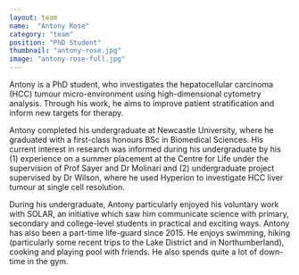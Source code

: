 ```yaml
---
layout: team
name:  "Antony Rose"
category: "team"
position: "PhD Student"
thumbnail: "antony-rose.jpg"
image: "antony-rose-full.jpg"
---
```

Antony is a PhD student, who investigates the hepatocellular carcinoma (HCC) tumour micro-environment using high-dimensional cytometry analysis. Through his work, he aims to improve patient stratification and inform new targets for therapy.

Antony completed his undergraduate at Newcastle University, where he graduated with a first-class honours BSc in Biomedical Sciences. His current interest in research was informed during his undergraduate by his (1) experience on a summer placement at the Centre for Life under the supervision of Prof Sayer and Dr Molinari and (2) undergraduate project supervised by Dr Wilson, where he used Hyperion to investigate HCC liver tumour at single cell resolution.

During his undergraduate, Antony particularly enjoyed his voluntary work with SOLAR, an initiative which saw him communicate science with primary, secondary and college-level students in practical and exciting ways. Antony has also been a part-time life-guard since 2015. He enjoys swimming, hiking (particularly some recent trips to the Lake District and in Northumberland), cooking and playing pool with friends. He also spends quite a lot of down-time in the gym.